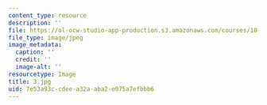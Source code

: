 ```yaml
---
content_type: resource
description: ''
file: https://ol-ocw-studio-app-production.s3.amazonaws.com/courses/18-03-differential-equations-spring-2010/7e53a93ccdeea32aaba2e075a7efbbb6_3.jpg
file_type: image/jpeg
image_metadata:
  caption: ''
  credit: ''
  image-alt: ''
resourcetype: Image
title: 3.jpg
uid: 7e53a93c-cdee-a32a-aba2-e075a7efbbb6
---
```

